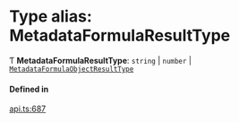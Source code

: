 # Type alias: MetadataFormulaResultType

Ƭ **MetadataFormulaResultType**: `string` \| `number` \| [`MetadataFormulaObjectResultType`](../interfaces/MetadataFormulaObjectResultType.md)

#### Defined in

[api.ts:687](https://github.com/coda/packs-sdk/blob/main/api.ts#L687)
